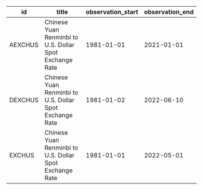 | id      | title                                                   | observation_start   | observation_end   |
|---------|---------------------------------------------------------|---------------------|-------------------|
| AEXCHUS | Chinese Yuan Renminbi to U.S. Dollar Spot Exchange Rate | 1981-01-01          | 2021-01-01        |
| DEXCHUS | Chinese Yuan Renminbi to U.S. Dollar Spot Exchange Rate | 1981-01-02          | 2022-06-10        |
| EXCHUS  | Chinese Yuan Renminbi to U.S. Dollar Spot Exchange Rate | 1981-01-01          | 2022-05-01        |